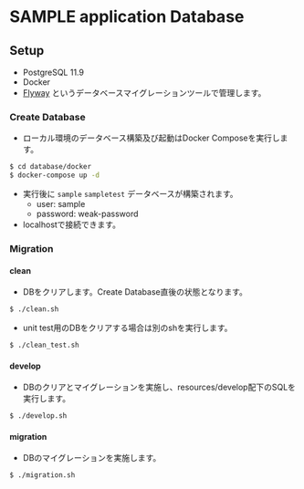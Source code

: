 # SAMPLE application Database

## Setup

- PostgreSQL 11.9
- Docker
- [Flyway](https://flywaydb.org/) というデータベースマイグレーションツールで管理します。

### Create Database

- ローカル環境のデータベース構築及び起動はDocker Composeを実行します。 
```bash
$ cd database/docker
$ docker-compose up -d 
```

- 実行後に `sample` `sampletest` データベースが構築されます。
  - user: sample
  - password: weak-password
- localhostで接続できます。

### Migration
  
#### clean

- DBをクリアします。Create Database直後の状態となります。
```bash
$ ./clean.sh
```
- unit test用のDBをクリアする場合は別のshを実行します。
```bash
$ ./clean_test.sh
```

#### develop

- DBのクリアとマイグレーションを実施し、resources/develop配下のSQLを実行します。
```bash
$ ./develop.sh
```

#### migration

- DBのマイグレーションを実施します。
```bash
$ ./migration.sh
```
